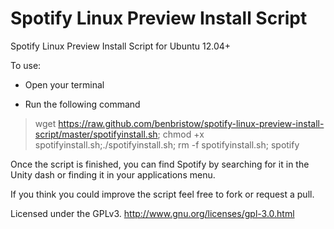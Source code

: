 Spotify Linux Preview Install Script
====================================
Spotify Linux Preview Install Script for Ubuntu 12.04+

To use:
- Open your terminal

- Run the following command

> wget https://raw.github.com/benbristow/spotify-linux-preview-install-script/master/spotifyinstall.sh; chmod +x spotifyinstall.sh;./spotifyinstall.sh; rm -f spotifyinstall.sh; spotify

Once the script is finished, you can find Spotify by searching for it in the Unity dash or finding 
it in your applications menu.

If you think you could improve the script feel free to fork or request a pull.

Licensed under the GPLv3.
http://www.gnu.org/licenses/gpl-3.0.html
